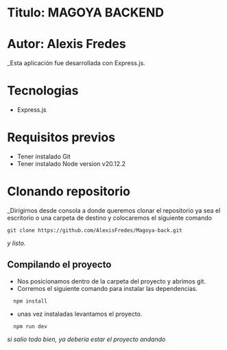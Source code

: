# Titulo: MAGOYA BACKEND
# Autor: Alexis Fredes

_Esta aplicación fue desarrollada con Express.js.

# Tecnologias

* Express.js

# Requisitos previos

* Tener instalado Git
* Tener instalado Node version v20.12.2

# Clonando repositorio

_Dirigirnos desde consola a donde queremos clonar el repositorio ya sea el escritorio
o una carpeta de destino y colocaremos el siguiente comando

```
git clone https://github.com/AlexisFredes/Magoya-back.git
```
_y listo._

## Compilando el proyecto

* Nos posicionamos dentro de la carpeta del proyecto y abrimos git.
* Corremos el siguiente comando para instalar las dependencias.
```
  npm install
```
* unas vez instaladas levantamos el proyecto.
```
  npm run dev
```

_si salio todo bien, ya deberia estar el proyecto andando_
